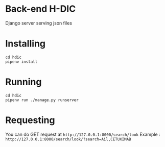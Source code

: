 # Back-end H-DIC

Django server serving json files

# Installing

```
cd hdic
pipenv install
```

# Running

```
cd hdic
pipenv run ./manage.py runserver
```

# Requesting

You can do GET request at `http://127.0.0.1:8000/search/look`
Example : `http://127.0.0.1:8000/search/look/?search=Ail,CETUXIMAB`
